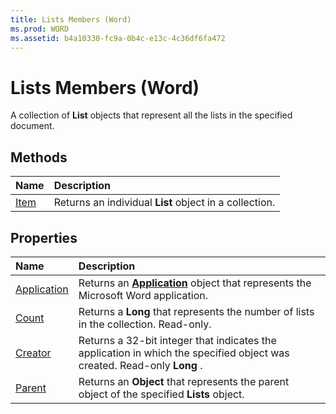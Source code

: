 ```yaml
---
title: Lists Members (Word)
ms.prod: WORD
ms.assetid: b4a10330-fc9a-0b4c-e13c-4c36df6fa472
---
```



# Lists Members (Word)
A collection of  **List** objects that represent all the lists in the specified document.

## Methods



|**Name**|**Description**|
|:-----|:-----|
|[Item](lists-item-method-word.md)|Returns an individual  **List** object in a collection.|

## Properties



|**Name**|**Description**|
|:-----|:-----|
|[Application](lists-application-property-word.md)|Returns an  **[Application](application-object-word.md)** object that represents the Microsoft Word application.|
|[Count](lists-count-property-word.md)|Returns a  **Long** that represents the number of lists in the collection. Read-only.|
|[Creator](lists-creator-property-word.md)|Returns a 32-bit integer that indicates the application in which the specified object was created. Read-only  **Long** .|
|[Parent](lists-parent-property-word.md)|Returns an  **Object** that represents the parent object of the specified **Lists** object.|

